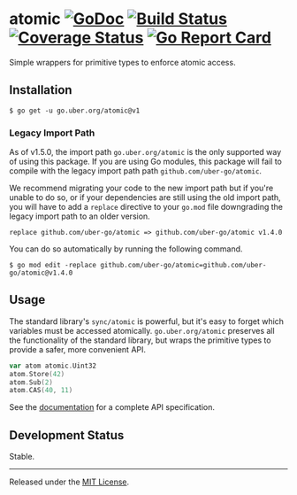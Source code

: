 # atomic [![GoDoc][doc-img]][doc] [![Build Status][ci-img]][ci] [![Coverage Status][cov-img]][cov] [![Go Report Card][reportcard-img]][reportcard]

Simple wrappers for primitive types to enforce atomic access.

## Installation

```shell
$ go get -u go.uber.org/atomic@v1
```

### Legacy Import Path

As of v1.5.0, the import path `go.uber.org/atomic` is the only supported way
of using this package. If you are using Go modules, this package will fail to
compile with the legacy import path path `github.com/uber-go/atomic`.

We recommend migrating your code to the new import path but if you're unable
to do so, or if your dependencies are still using the old import path, you
will have to add a `replace` directive to your `go.mod` file downgrading the
legacy import path to an older version.

```
replace github.com/uber-go/atomic => github.com/uber-go/atomic v1.4.0
```

You can do so automatically by running the following command.

```shell
$ go mod edit -replace github.com/uber-go/atomic=github.com/uber-go/atomic@v1.4.0
```

## Usage

The standard library's `sync/atomic` is powerful, but it's easy to forget which
variables must be accessed atomically. `go.uber.org/atomic` preserves all the
functionality of the standard library, but wraps the primitive types to
provide a safer, more convenient API.

```go
var atom atomic.Uint32
atom.Store(42)
atom.Sub(2)
atom.CAS(40, 11)
```

See the [documentation][doc] for a complete API specification.

## Development Status

Stable.

---

Released under the [MIT License](LICENSE.txt).

[doc-img]: https://godoc.org/github.com/uber-go/atomic?status.svg
[doc]: https://godoc.org/go.uber.org/atomic
[ci-img]: https://travis-ci.com/uber-go/atomic.svg?branch=master
[ci]: https://travis-ci.com/uber-go/atomic
[cov-img]: https://codecov.io/gh/uber-go/atomic/branch/master/graph/badge.svg
[cov]: https://codecov.io/gh/uber-go/atomic
[reportcard-img]: https://goreportcard.com/badge/go.uber.org/atomic
[reportcard]: https://goreportcard.com/report/go.uber.org/atomic
